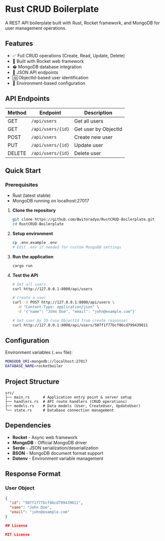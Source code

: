 # Rust CRUD Boilerplate

A REST API boilerplate built with Rust, Rocket framework, and MongoDB for user management operations.

## Features

- ✅ Full CRUD operations (Create, Read, Update, Delete)
- 🚀 Built with Rocket web framework
- �️ MongoDB database integration
- 📝 JSON API endpoints
- 🆔 ObjectId-based user identification
- 🔧 Environment-based configuration

## API Endpoints

| Method | Endpoint | Description |
|--------|----------|-------------|
| GET | `/api/users` | Get all users |
| GET | `/api/users/{id}` | Get user by ObjectId |
| POST | `/api/users` | Create new user |
| PUT | `/api/users/{id}` | Update user |
| DELETE | `/api/users/{id}` | Delete user |

## Quick Start

### Prerequisites
- Rust (latest stable)
- MongoDB running on localhost:27017

1. **Clone the repository**
   ```bash
   git clone https://github.com/Bwitoradyo/RustCRUD-Boilerplate.git
   cd RustCRUD-Boilerplate
   ```

2. **Setup environment**
   ```bash
   cp .env.example .env
   # Edit .env if needed for custom MongoDB settings
   ```

3. **Run the application**
   ```bash
   cargo run
   ```

4. **Test the API**
   ```bash
   # Get all users
   curl http://127.0.0.1:8000/api/users
   
   # Create a user
   curl -X POST http://127.0.0.1:8000/api/users \
     -H "Content-Type: application/json" \
     -d '{"name": "John Doe", "email": "john@example.com"}'
   
   # Get user by ID (use ObjectId from create response)
   curl http://127.0.0.1:8000/api/users/507f1f77bcf86cd799439011
   ```

## Configuration

Environment variables (`.env` file):

```bash
MONGODB_URI=mongodb://localhost:27017
DATABASE_NAME=rocketboiler
```

## Project Structure

```
src/
├── main.rs      # Application entry point & server setup
├── handlers.rs  # API route handlers (CRUD operations)
├── models.rs    # Data models (User, CreateUser, UpdateUser)
└── state.rs     # Database connection management
```

## Dependencies

- **Rocket** - Async web framework
- **MongoDB** - Official MongoDB driver
- **Serde** - JSON serialization/deserialization
- **BSON** - MongoDB document format support
- **Dotenv** - Environment variable management

## Response Format

### User Object
```json
{
  "id": "507f1f77bcf86cd799439011",
  "name": "John Doe", 
  "email": "john@example.com"
}

## License

MIT License
